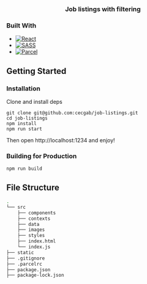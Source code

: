 <div align="center">
  <h3 align="center">Job listings with filtering</h3>
</div>

### Built With

- [![React][react.js]][react-url]
- [![SASS][sass]][sass-url]
- [![Parcel][svelte.dev]][svelte-url]

<!-- GETTING STARTED -->

## Getting Started

### Installation

Clone and install deps

```
git clone git@github.com:cecgab/job-listings.git
cd job-listings
npm install
npm run start
```

Then open http://localhost:1234 and enjoy!

### Building for Production

```
npm run build
```

## File Structure

```bash
.
└── src
    ├── components
    ├── contexts
    ├── data
    ├── images
    ├── styles
    ├── index.html
    └── index.js
├── static
├── .gitignore
├── .parcelrc
├── package.json
├── package-lock.json
```

<!-- MARKDOWN LINKS & IMAGES -->
<!-- https://www.markdownguide.org/basic-syntax/#reference-style-links -->

[react.js]: https://img.shields.io/badge/React-20232A?style=for-the-badge&logo=react&logoColor=61DAFB
[react-url]: https://reactjs.org/
[sass]: https://img.shields.io/badge/Sass-CC6699?style=for-the-badge&logo=sass&logoColor=white
[sass-url]: https://sass-lang.com/
[angular.io]: https://img.shields.io/badge/Angular-DD0031?style=for-the-badge&logo=angular&logoColor=white
[angular-url]: https://angular.io/
[svelte.dev]: https://img.shields.io/badge/Parcel-21374b?style=for-the-badge
[svelte-url]: https://svelte.dev/
